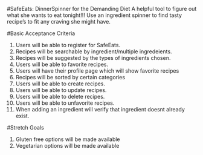 #SafeEats: DinnerSpinner for the Demanding Diet
A helpful tool to figure out what she wants to eat tonight!!! Use an ingredient spinner to find tasty recipe’s to fit any craving she might have.


#Basic Acceptance Criteria

1.	Users will be able to register for SafeEats.
2.	Recipes will be searchable by ingredient/multiple ingredeients.
3.	Recipes will be suggested by the types of ingredients chosen.
4.	Users will be able to favorite recipes.
5.	Users will have their profile page which will show favorite recipes
6.  Recipes will be sorted by certain categories
7.  Users will be able to create recipes.
8.  Users will be able to update recipes.
9.  Users will be able to delete recipes.
10.  Users will be able to unfavorite recipes.
11.  When adding an ingredient will verify that ingredient doesnt already exist.



#Stretch Goals
1. Gluten free options will be made available
2. Vegetarian options will be made available
